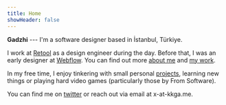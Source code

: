 ```yaml
---
title: Home
showHeader: false
---
```


**Gadzhi** --- I'm a software designer based in İstanbul, Türkiye.

I work at [Retool](https://retool.com) as a design engineer during the day.
Before that, I was an early designer at [Webflow](https://webflow.com). You can
find out more [about me](about.md) and [my work](work.md).

In my free time, I enjoy tinkering with small personal [projects](projects),
learning new things or playing hard video games (particularly those by From
Software).

You can find me on [twitter](https://twitter.com/@kkga_) or reach out via email
at x-at-kkga.me.
